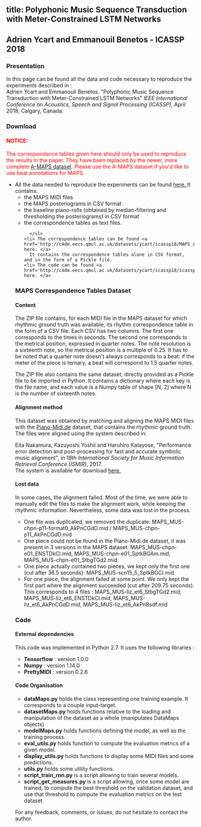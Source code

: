 
title: Polyphonic Music Sequence Transduction with Meter-Constrained LSTM Networks
--------------------------------------

  <h2> Adrien Ycart and Emmanouil Benetos - ICASSP 2018 </h2>

  <h3> Presentation </h3>


  <p>
    In this page can be found all the data and code necessary to reproduce the experiments described in :<br>
    Adrien Ycart and Emmanouil Benetos.
     "Polyphonic Music Sequence Transduction with Meter-Constrained LSTM Networks"
      <i>IEEE International Conference on Acoustics, Speech and Signal Processing (ICASSP), </i>
      April 2018, Calgary, Canada.
  </p>

  <h3>
Download
</h3>

<font color="red">
<h4>NOTICE:</h4>

The correspondance tables given here should only be used to reproduce the results
in the paper.
They have been replaced by the newer, more complete <a href='http://c4dm.eecs.qmul.ac.uk/ycart/a-maps.html'> A-MAPS dataset</a>.
Please use the A-MAPS dataset if you'd like to use beat annotations for MAPS.
</font>


<p>
  <ul>
    <li> All the data needed to reproduce the experiments
      can be found <a href='http://c4dm.eecs.qmul.ac.uk/datasets/ycart/icassp18/icassp18_data.zip'> here. </a>
      It contains:
      <ul>
        <li> the MAPS MIDI files
        <li> the MAPS posteriograms in CSV format
        <li> the baseline piano-rolls (obtained by median-filtering and thresholding the posteriograms) in CSV format
        <li> the correspondence tables as text files.

      </ul>
    <li> The correspondence tables can be found <a href='http://c4dm.eecs.qmul.ac.uk/datasets/ycart/icassp18/MAPS_corresp_dataset.zip'> here. </a>
      It contains the correspondence tables alone in CSV format, and in the form of a Pickle file.
    <li> The code can be found <a href='http://c4dm.eecs.qmul.ac.uk/datasets/ycart/icassp18/icassp18_code.zip'> here. </a>

  </ul>
</p>

<h3>
MAPS Correspondence Tables Dataset
</h3>
<h4>
Content
</h4>
<p>
The ZIP file contains, for each MIDI file in the MAPS dataset
for which rhythmic ground truth was available,
its rhythm correspondence table in the form of a CSV file.
Each CSV has two columns.
The first one corresponds to the times in seconds.
The second one corresponds to the metrical position, expressed in quarter notes.
The note resolution is a sixteenth note, so the metrical position is a multiple of 0.25.
It has to be noted that a quarter note doesn't always corresponds to a beat: if the meter of the piece is ternary, a beat will correspond to 1.5 quarter notes.
</p>
<p>
The ZIP file also contains the same dataset, directly provided as a Pickle file to be imported in Python. It contains a dictionary where each key is the file name, and each value is a Numpy table of shape [N, 2] where N is the number of sixteenth notes.
</p>

<h4>
Alignment method
</h4>
<p> This dataset was obtained by matching and aligning the MAPS MIDI files with
the <a href="http://piano-midi.de/"> Piano-Midi.de</a> dataset,
that contains the rhythmic ground truth.
The files were aligned using the system described in:<br>

Eita Nakamura, Kazuyoshi Yoshii and Haruhiro Katayose, "Performance error detection and post-processing for fast and accurate symbolic music alignment",  in
<i> 18th International Society for Music Information Retrieval Conference (ISMIR)</i>, 2017.
<br>
The system is available for download <a href="https://midialignment.github.io/demo.html"> here. </a>
</p>
<h4>
Lost data
</h4>
<p>
In some cases, the alignment failed. Most of the time, we were able to manually edit the files to make the alignment work,  while keeping the rhythmic information. Nevertheless, some data was lost in the process.
<ul>
<li>One file was duplicated, we removed the duplicate: MAPS_MUS-chpn-p11-format0_AkPnCGdD.mid / MAPS_MUS-chpn-p11_AkPnCGdD.mid
<li>One piece could not be found in the Piano-Midi.de dataset, it  was present in 3 versions in the MAPS dataset:
MAPS_MUS-chpn-e01_ENSTDkCl.mid,
MAPS_MUS-chpn-e01_SptkBGAm.mid,
MAPS_MUS-chpn-e01_StbgTGd2.mid
<li>One piece actually contained two pieces, we kept only the first one (cut after 36.5 seconds): MAPS_MUS-scn15_5_SptkBGCl.mid
<li> For one piece, the alignment failed at some point. We only kept the first part where the alignment succeeded (cut after 209.75 seconds). This corresponds to 4 files :
MAPS_MUS-liz_et6_StbgTGd2.mid,
MAPS_MUS-liz_et6_ENSTDkCl.mid,
MAPS_MUS-liz_et6_AkPnCGdD.mid,
MAPS_MUS-liz_et6_AkPnBsdf.mid
</ul>
</p>

<h3>
Code
</h3>

<h4>
External dependencies
</h4>

<p>
This code was implemented in Python 2.7.
It uses the following libraries :
<ul>
<li> <b>Tensorflow</b> : version 1.0.0
<li> <b>Numpy</b> : version 1.14.0
<li> <b>PrettyMIDI</b> : version 0.2.6
</ul>


</p>

<h4>
Code Organisation
</h4>

<p>
<ul>
<li><b>dataMaps.py</b> holds the class representing one training example. It corresponds to a couple input-target.
<li><b>datasetMaps.py</b> holds functions relative to the loading and manipulation of
the dataset as a whole (manipulates DataMaps objects)
<li><b>modelMaps.py</b> holds functions defining the model, as well as the training
process.
<li><b>eval_utils.py</b> holds function to compute the evaluation metrics of a given model.
<li><b>display_utils.py</b> holds functions to display some MIDI files and some predictions.
<li><b>utils.py</b> holds some utility functions.
<li><b>script_train_rnn.py</b> is a script allowing to train several models.
<li><b>script_get_measures.py</b> is a script allowing, once some model are trained,
to compute the best threshold on the validation dataset, and use that threshold
to compute the evaluation metrics on the test dataset.
</ul>
</p>

<p>
For any feedback, comments, or issues, do not hesitate to contact the author.
</p>
